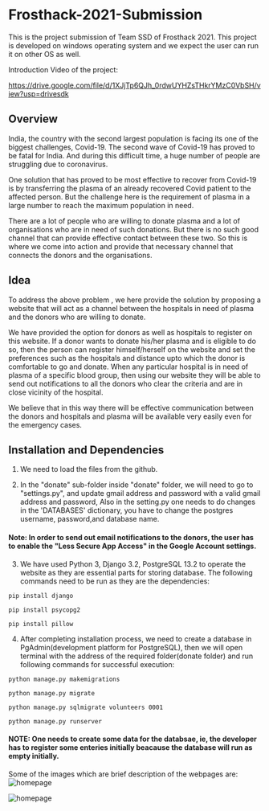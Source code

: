 # Frosthack-2021-Submission
This is the project submission of Team SSD of Frosthack 2021. This project is developed on windows operating system and we expect the user can run it on other OS as well.

Introduction Video of the project: 

https://drive.google.com/file/d/1XJjTp6QJh_0rdwUYHZsTHkrYMzC0VbSH/view?usp=drivesdk

## Overview
India, the country with the second largest population is facing its one of the biggest challenges, Covid-19. The second wave of Covid-19 has proved to be fatal for India. And during this difficult time, a huge number of people are struggling due to coronavirus.

One solution that has proved to be most effective to recover from Covid-19 is by transferring the plasma of an already recovered Covid patient to the affected person. But the challenge here is the requirement of plasma in a large number to reach the maximum population in need. 

There are a lot of people who are willing to donate plasma and a lot of organisations who are in need of such donations. But there is no such good channel that can provide effective contact between these two. So this is where we come into action and provide that necessary channel that connects the donors and the organisations.

## Idea
To address the above problem , we here provide the solution by proposing a website that will act as a channel between the hospitals in need of plasma and the donors who are willing to donate.

We have provided the option for donors as well as hospitals to register on this website. If a donor wants to donate his/her plasma and is eligible to do so, then the person can register himself/herself on the website and set the preferences such as the hospitals and distance upto which the donor is comfortable to go and donate. When any particular hospital is in need of plasma of a specific blood group, then using our website they will be able to send out notifications to all the donors who clear the criteria and are in close vicinity of the hospital.

We believe that in this way there will be effective communication between the donors and hospitals and plasma will be available very easily even for the emergency cases.

## Installation and Dependencies


1) We need to load the files from the github.

2) In the "donate" sub-folder inside "donate" folder, we will need to go to "settings.py", and update gmail address and password with a valid gmail address and password, Also in the setting.py one needs to do changes in the 'DATABASES' dictionary, you have to change the postgres username, password,and database name.

#### Note: In order to send out email notifications to the donors, the user has to enable the "Less Secure App Access" in the Google Account settings.

3) We have used Python 3, Django 3.2, PostgreSQL 13.2 to operate the website as they are essential parts for storing database.
The following commands need to be run as they are the dependencies:

```pip install django```

```pip install psycopg2```

```pip install pillow```

4) After completing installation process, we need to create a database in PgAdmin(development platform for PostgreSQL), then we will open terminal with the address of the required folder(donate folder) and run following commands for successful execution:

```python manage.py makemigrations```

```python manage.py migrate```

```python manage.py sqlmigrate volunteers 0001```

```python manage.py runserver```

#### NOTE: One needs to create some data for the databsae, ie, the developer has to register some enteries initially beacause the database will run as empty initially.

Some of the images which are brief description of the webpages are:
![homepage](https://user-images.githubusercontent.com/56973333/117562155-6df35000-b0ba-11eb-9277-3eef788b8b04.png)

![homepage](https://user-images.githubusercontent.com/56361694/117562362-10600300-b0bc-11eb-9770-ec340132eba2.png)
